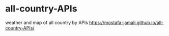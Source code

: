 # all-country-APIs
weather and map of all country by APIs
https://mostafa-jamali.github.io/all-country-APIs/
